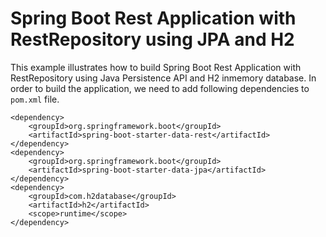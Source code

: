 # Spring Boot Rest Application with RestRepository using JPA and H2

This example illustrates how to build Spring Boot Rest Application with RestRepository using Java Persistence API and H2 inmemory database. In order to build the application, we need to add following dependencies to `pom.xml` file.

```maven
<dependency>
    <groupId>org.springframework.boot</groupId>
    <artifactId>spring-boot-starter-data-rest</artifactId>
</dependency>
<dependency>
    <groupId>org.springframework.boot</groupId>
    <artifactId>spring-boot-starter-data-jpa</artifactId>
</dependency>
<dependency>
    <groupId>com.h2database</groupId>
    <artifactId>h2</artifactId>
    <scope>runtime</scope>
</dependency>
```
